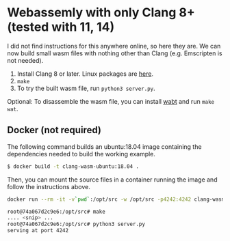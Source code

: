 # Webassemly with only Clang 8+ (tested with 11, 14)

I did not find instructions for this anywhere online, so here they are. We can now build small wasm files with nothing other than Clang (e.g. Emscripten is not needed).

1. Install Clang 8 or later. Linux packages are [here](https://apt.llvm.org/).
2. `make`
3. To try the built wasm file, run `python3 server.py`.

Optional: To disassemble the wasm file, you can install [wabt](https://github.com/WebAssembly/wabt) and run `make wat`.

## Docker (not required)

The following command builds an ubuntu:18.04 image containing the dependencies needed to build the working example.

```bash
$ docker build -t clang-wasm-ubuntu:18.04 .
```

Then, you can mount the source files in a container running the image and follow the instructions above.


```bash
docker run --rm -it -v`pwd`:/opt/src -w /opt/src -p4242:4242 clang-wasm-ubuntu:18.04

root@74a067d2c9e6:/opt/src# make
.... <snip> ...
root@74a067d2c9e6:/opt/src# python3 server.py
serving at port 4242
```
